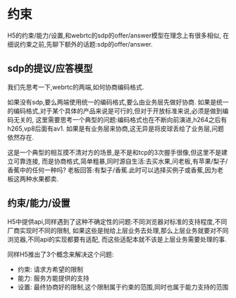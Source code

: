 # 约束

H5的约束/能力/设置,和webrtc的sdp的offer/answer模型在理念上有很多相似,
在细说约束之前,先聊下额外的话题:sdp的offer/answer.

## sdp的提议/应答模型

我们先思考一下,webrtc的两端,如何协商编码格式.

如果没有sdp,要么两端使用统一的编码格式,要么由业务层先做好协商.
如果是统一的编码格式,对于某个具体的产品来说是可行的,但对于开放标准来说,必须是做到编码无关的,
这里需要思考一个典型的问题:编码格式也在不断向前演进,h264之后有h265,vp8后面有av1.
如果是有业务层来协商,这无异是将皮球丢给了业务层,问题依然存在.

这是一个典型的相互摸不清对方的场景,是不是和tcp的3次握手很像,但这里不是建立可靠连接,
而是协商格式,简单粗暴,同时源自生活:去买水果,问老板,有苹果/梨子/香蕉中的任何一种吗?
老板回答:有梨子/香蕉.此时可以选择买例子或香蕉,因为老板这两种水果都卖.

## 约束/能力/设置

H5中提供api,同样遇到了这种不确定性的问题:不同浏览器对标准的支持程度,不同厂商实现时不同的限制,
如果这些是抛给上层业务去处理,那么上层业务就要对不同浏览器,不同api的实现都要有适配,
而这些适配本就不该是上层业务需要处理的事.

同样H5推出了3个概念来解决这个问题:

- 约束: 请求方希望的限制
- 能力: 服务方能提供的支持
- 设置: 最终协商好的限制,这个限制属于约束的范围,同时也属于能力支持的范围
